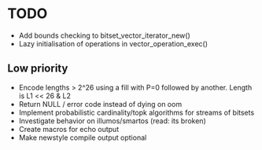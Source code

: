 # TODO

- Add bounds checking to bitset_vector_iterator_new()
- Lazy initialisation of operations in vector_operation_exec()

## Low priority

- Encode lengths > 2^26 using a fill with P=0 followed by another. Length is L1 << 26 & L2
- Return NULL / error code instead of dying on oom
- Implement probabilistic cardinality/topk algorithms for streams of bitsets
- Investigate behavior on illumos/smartos (read: its broken)
- Create macros for echo output
- Make newstyle compile output optional
